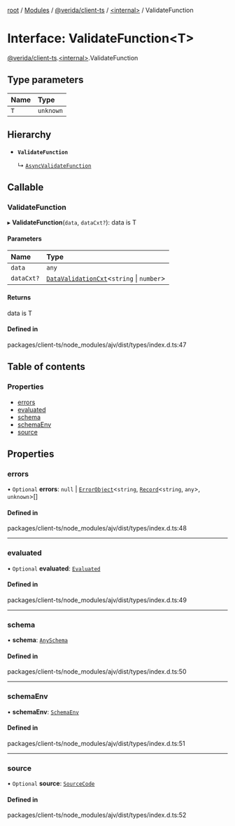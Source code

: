 [root](../README.md) / [Modules](../modules.md) / [@verida/client-ts](../modules/verida_client_ts.md) / [<internal\>](../modules/verida_client_ts._internal_.md) / ValidateFunction

# Interface: ValidateFunction<T\>

[@verida/client-ts](../modules/verida_client_ts.md).[<internal\>](../modules/verida_client_ts._internal_.md).ValidateFunction

## Type parameters

| Name | Type |
| :------ | :------ |
| `T` | `unknown` |

## Hierarchy

- **`ValidateFunction`**

  ↳ [`AsyncValidateFunction`](verida_client_ts._internal_.AsyncValidateFunction.md)

## Callable

### ValidateFunction

▸ **ValidateFunction**(`data`, `dataCxt?`): data is T

#### Parameters

| Name | Type |
| :------ | :------ |
| `data` | `any` |
| `dataCxt?` | [`DataValidationCxt`](verida_client_ts._internal_.DataValidationCxt.md)<`string` \| `number`\> |

#### Returns

data is T

#### Defined in

packages/client-ts/node_modules/ajv/dist/types/index.d.ts:47

## Table of contents

### Properties

- [errors](verida_client_ts._internal_.ValidateFunction.md#errors)
- [evaluated](verida_client_ts._internal_.ValidateFunction.md#evaluated)
- [schema](verida_client_ts._internal_.ValidateFunction.md#schema)
- [schemaEnv](verida_client_ts._internal_.ValidateFunction.md#schemaenv)
- [source](verida_client_ts._internal_.ValidateFunction.md#source)

## Properties

### errors

• `Optional` **errors**: ``null`` \| [`ErrorObject`](verida_client_ts._internal_.ErrorObject.md)<`string`, [`Record`](../modules/verida_client_ts._internal_.md#record)<`string`, `any`\>, `unknown`\>[]

#### Defined in

packages/client-ts/node_modules/ajv/dist/types/index.d.ts:48

___

### evaluated

• `Optional` **evaluated**: [`Evaluated`](verida_client_ts._internal_.Evaluated.md)

#### Defined in

packages/client-ts/node_modules/ajv/dist/types/index.d.ts:49

___

### schema

• **schema**: [`AnySchema`](../modules/verida_client_ts._internal_.md#anyschema)

#### Defined in

packages/client-ts/node_modules/ajv/dist/types/index.d.ts:50

___

### schemaEnv

• **schemaEnv**: [`SchemaEnv`](../classes/verida_client_ts._internal_.SchemaEnv.md)

#### Defined in

packages/client-ts/node_modules/ajv/dist/types/index.d.ts:51

___

### source

• `Optional` **source**: [`SourceCode`](verida_client_ts._internal_.SourceCode.md)

#### Defined in

packages/client-ts/node_modules/ajv/dist/types/index.d.ts:52
